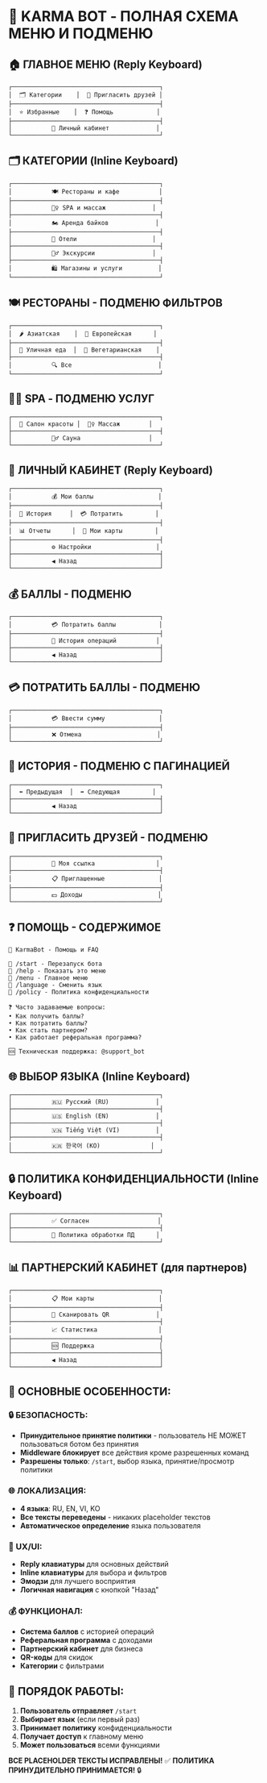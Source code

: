 # 📱 KARMA BOT - ПОЛНАЯ СХЕМА МЕНЮ И ПОДМЕНЮ

## 🏠 ГЛАВНОЕ МЕНЮ (Reply Keyboard)
```
┌─────────────────────────────────────────┐
│  🗂️ Категории    │  👥 Пригласить друзей │
├─────────────────────────────────────────┤
│  ⭐ Избранные    │  ❓ Помощь            │
├─────────────────────────────────────────┤
│           👤 Личный кабинет             │
└─────────────────────────────────────────┘
```

## 🗂️ КАТЕГОРИИ (Inline Keyboard)
```
┌─────────────────────────────────────────┐
│           🍽️ Рестораны и кафе           │
├─────────────────────────────────────────┤
│           🧖‍♀️ SPA и массаж             │
├─────────────────────────────────────────┤
│           🏍️ Аренда байков             │
├─────────────────────────────────────────┤
│           🏨 Отели                     │
├─────────────────────────────────────────┤
│           🚶‍♂️ Экскурсии                │
├─────────────────────────────────────────┤
│           🛍️ Магазины и услуги          │
└─────────────────────────────────────────┘
```

## 🍽️ РЕСТОРАНЫ - ПОДМЕНЮ ФИЛЬТРОВ
```
┌─────────────────────────────────────────┐
│  🌶️ Азиатская    │  🍝 Европейская      │
├─────────────────────────────────────────┤
│  🌭 Уличная еда  │  🥗 Вегетарианская    │
├─────────────────────────────────────────┤
│           🔍 Все                        │
└─────────────────────────────────────────┘
```

## 🧖‍♀️ SPA - ПОДМЕНЮ УСЛУГ
```
┌─────────────────────────────────────────┐
│  💅 Салон красоты │  💆‍♀️ Массаж        │
├─────────────────────────────────────────┤
│           🧖‍♂️ Сауна                   │
└─────────────────────────────────────────┘
```

## 👤 ЛИЧНЫЙ КАБИНЕТ (Reply Keyboard)
```
┌─────────────────────────────────────────┐
│           💰 Мои баллы                  │
├─────────────────────────────────────────┤
│  📜 История     │  💳 Потратить         │
├─────────────────────────────────────────┤
│  📊 Отчеты      │  🎫 Мои карты         │
├─────────────────────────────────────────┤
│           ⚙️ Настройки                  │
├─────────────────────────────────────────┤
│           ◀️ Назад                       │
└─────────────────────────────────────────┘
```

## 💰 БАЛЛЫ - ПОДМЕНЮ
```
┌─────────────────────────────────────────┐
│           💳 Потратить баллы            │
├─────────────────────────────────────────┤
│           📜 История операций           │
├─────────────────────────────────────────┤
│           ◀️ Назад                       │
└─────────────────────────────────────────┘
```

## 💳 ПОТРАТИТЬ БАЛЛЫ - ПОДМЕНЮ
```
┌─────────────────────────────────────────┐
│           💳 Ввести сумму               │
├─────────────────────────────────────────┤
│           ❌ Отмена                     │
└─────────────────────────────────────────┘
```

## 📜 ИСТОРИЯ - ПОДМЕНЮ С ПАГИНАЦИЕЙ
```
┌─────────────────────────────────────────┐
│  ⬅️ Предыдущая  │  ➡️ Следующая         │
├─────────────────────────────────────────┤
│           ◀️ Назад                       │
└─────────────────────────────────────────┘
```

## 👥 ПРИГЛАСИТЬ ДРУЗЕЙ - ПОДМЕНЮ
```
┌─────────────────────────────────────────┐
│           🔗 Моя ссылка                 │
├─────────────────────────────────────────┤
│           📋 Приглашенные               │
├─────────────────────────────────────────┤
│           💵 Доходы                     │
└─────────────────────────────────────────┘
```

## ❓ ПОМОЩЬ - СОДЕРЖИМОЕ
```
📱 KarmaBot - Помощь и FAQ

🔹 /start - Перезапуск бота
🔹 /help - Показать это меню
🔹 /menu - Главное меню
🔹 /language - Сменить язык
🔹 /policy - Политика конфиденциальности

❓ Часто задаваемые вопросы:
• Как получить баллы?
• Как потратить баллы?
• Как стать партнером?
• Как работает реферальная программа?

🆘 Техническая поддержка: @support_bot
```

## 🌐 ВЫБОР ЯЗЫКА (Inline Keyboard)
```
┌─────────────────────────────────────────┐
│           🇷🇺 Русский (RU)             │
├─────────────────────────────────────────┤
│           🇺🇸 English (EN)             │
├─────────────────────────────────────────┤
│           🇻🇳 Tiếng Việt (VI)          │
├─────────────────────────────────────────┤
│           🇰🇷 한국어 (KO)              │
└─────────────────────────────────────────┘
```

## 🔒 ПОЛИТИКА КОНФИДЕНЦИАЛЬНОСТИ (Inline Keyboard)
```
┌─────────────────────────────────────────┐
│           ✅ Согласен                   │
├─────────────────────────────────────────┤
│           📄 Политика обработки ПД      │
└─────────────────────────────────────────┘
```

## 📊 ПАРТНЕРСКИЙ КАБИНЕТ (для партнеров)
```
┌─────────────────────────────────────────┐
│           📋 Мои карты                  │
├─────────────────────────────────────────┤
│           📱 Сканировать QR             │
├─────────────────────────────────────────┤
│           📈 Статистика                 │
├─────────────────────────────────────────┤
│           🆘 Поддержка                  │
├─────────────────────────────────────────┤
│           ◀️ Назад                       │
└─────────────────────────────────────────┘
```

## 🎯 ОСНОВНЫЕ ОСОБЕННОСТИ:

### 🔒 БЕЗОПАСНОСТЬ:
- **Принудительное принятие политики** - пользователь НЕ МОЖЕТ пользоваться ботом без принятия
- **Middleware блокирует** все действия кроме разрешенных команд
- **Разрешены только**: `/start`, выбор языка, принятие/просмотр политики

### 🌐 ЛОКАЛИЗАЦИЯ:
- **4 языка**: RU, EN, VI, KO
- **Все тексты переведены** - никаких placeholder текстов
- **Автоматическое определение** языка пользователя

### 🎨 UX/UI:
- **Reply клавиатуры** для основных действий
- **Inline клавиатуры** для выбора и фильтров
- **Эмодзи** для лучшего восприятия
- **Логичная навигация** с кнопкой "Назад"

### 💰 ФУНКЦИОНАЛ:
- **Система баллов** с историей операций
- **Реферальная программа** с доходами
- **Партнерский кабинет** для бизнеса
- **QR-коды** для скидок
- **Категории** с фильтрами

## 🚀 ПОРЯДОК РАБОТЫ:
1. **Пользователь отправляет** `/start`
2. **Выбирает язык** (если первый раз)
3. **Принимает политику** конфиденциальности
4. **Получает доступ** к главному меню
5. **Может пользоваться** всеми функциями

**ВСЕ PLACEHOLDER ТЕКСТЫ ИСПРАВЛЕНЫ!** ✅
**ПОЛИТИКА ПРИНУДИТЕЛЬНО ПРИНИМАЕТСЯ!** 🔒
